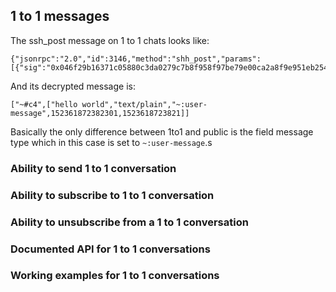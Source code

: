 ## 1 to 1 messages


The ssh_post message on 1 to 1 chats looks like:
```
{"jsonrpc":"2.0","id":3146,"method":"shh_post","params":[{"sig":"0x046f29b16371c05880c3da0279c7b8f958f97be79e00ca2a8f9e951eb254ccf8ead793af564a66c952668ad9e6e8f6dac5773bd1087d87273ebcece8da03420085","symKeyID":"7aee3646de46c5b175e5ff7cc16ebe1c4488844700f241fb36a2bc0829cea25d","payload":"0x5b227e236334222c5b2270757475222c22746578742f706c61696e222c227e3a757365722d6d657373616765222c3135323336313837323338323330312c313532333631383732333832315d5d","topic":"0xd977be6d","ttl":10,"powTarget":0.001,"powTime":1}]}
```

And its decrypted message is:
```
["~#c4",["hello world","text/plain","~:user-message",152361872382301,1523618723821]]
```

Basically the only difference between 1to1 and public is the field message type which in this case is set to `~:user-message`.s



### Ability to send 1 to 1 conversation
### Ability to subscribe to 1 to 1 conversation
### Ability to unsubscribe from a 1 to 1 conversation
### Documented API for 1 to 1 conversations
### Working examples for 1 to 1 conversations
